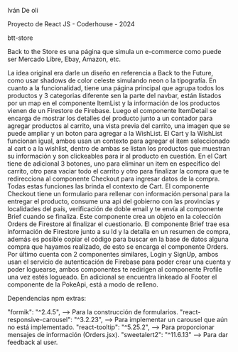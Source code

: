 Iván De oli

Proyecto de React JS - Coderhouse - 2024

btt-store

Back to the Store es una página que simula un e-commerce como puede ser Mercado Libre, Ebay, Amazon, etc.

La idea original era darle un diseño en referencia a Back to the Future, como usar shadows de color celeste simulando neon o la tipografía.
En cuanto a la funcionalidad, tiene una página principal que agrupa todos los productos y 3 categorias diferente sen la parte del navbar, están listados por un map en el componente ItemList y la información de los productos vienen de un Firestore de Firebase. Luego el componente ItemDetail se encarga de mostrar los detalles del producto junto a un contador para agregar productos al carrito, una vista previa del carrito, una imagen que se puede ampliar y un boton para agregar a la WishList.
El Cart y la WishList funcionan igual, ambos usan un contexto para agregar el item seleccionado al cart o a la wishlist, dentro de ambas se listan los productos que muestran su información y son clickeables para ir al producto en cuestión. En el Cart tiene de adicional 3 botones, uno para eliminar un item en específico del carrito, otro para vaciar todo el carrito y otro para finalizar la compra que te redirecciona al componente Checkout para ingresar datos de la compra. Todas estas funciones las brinda el contexto de Cart.
El componente Checkout tiene un formulario para rellenar con información personal para la entregar el producto, consume una api del gobierno con las provincias y localidades del país, verificación de doble email y te envía al componente Brief cuando se finaliza. Este componente crea un objeto en la colección Orders de Firestore al finalizar el cuestionario. El componente Brief trae esa información de Firestore junto a su Id y la detalla en un resumen de compra, además es posible copiar el código para buscar en la base de datos alguna compra que hayamos realizado, de esto se encarga el componente Orders.
Por último cuenta con 2 componentes similares, Login y SignUp, ambos usan el servicio de autenticación de Firebase para poder crear una cuenta y poder loguearse, ambos componentes te redirigen al componente Profile una vez estés logueado.
En adicional se encuentra linkeado al Footer el componente de la PokeApi, está a modo de relleno.

Dependencias npm extras:

"formik": "^2.4.5", --> Para la construcción de formularios.
"react-responsive-carousel": "^3.2.23", --> Para implementar un carousel que aún no está implementado.
"react-tooltip": "^5.25.2", --> Para proporcionar mensajes de información (Orders.jsx).
"sweetalert2": "^11.6.13" --> Para dar feedback al user.